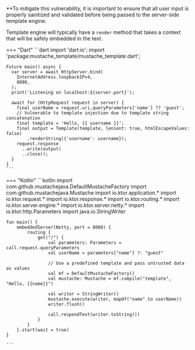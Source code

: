 **To mitigate this vulnerability, it is important to ensure that all user input is properly sanitized and validated before
being passed to the server-side template engine. 

Template engine will typically have a `render` method that takes a context that will be safely embedded in the text.

=== "Dart"
	```dart
	import 'dart:io';
	import 'package:mustache_template/mustache_template.dart';
	
	Future main() async {
	  var server = await HttpServer.bind(
	    InternetAddress.loopbackIPv4,
	    8080,
	  );
	  print('Listening on localhost:${server.port}');
	
	  await for (HttpRequest request in server) {
	    final userName = request.uri.queryParameters['name'] ?? 'guest';
	    // Vulnerable to template injection due to template string concatenation
	    final template = 'Hello, {{ username }}';
	    final output = Template(template, lenient: true, htmlEscapeValues: false)
	        .renderString({'username': username});
	    request.response
	      ..write(output)
	      ..close();
	  }
	}
	```



=== "Kotlin"
	```kotlin
	import com.github.mustachejava.DefaultMustacheFactory
	import com.github.mustachejava.Mustache
	import io.ktor.application.*
	import io.ktor.request.*
	import io.ktor.response.*
	import io.ktor.routing.*
	import io.ktor.server.engine.*
	import io.ktor.server.netty.*
	import io.ktor.http.Parameters
	import java.io.StringWriter
	
	fun main() {
	    embeddedServer(Netty, port = 8080) {
	        routing {
	            get("/") {
	                val parameters: Parameters = call.request.queryParameters
	                val userName = parameters["name"] ?: "guest"
	
	                // Use a predefined template and pass untrusted data as values
	                val mf = DefaultMustacheFactory()
	                val mustache: Mustache = mf.compile("template", "Hello, {{name}}")
	                
	                val writer = StringWriter()
	                mustache.execute(writer, mapOf("name" to userName))
	                writer.flush()
	
	                call.respondText(writer.toString())
	            }
	        }
	    }.start(wait = true)
	}
	
	```
